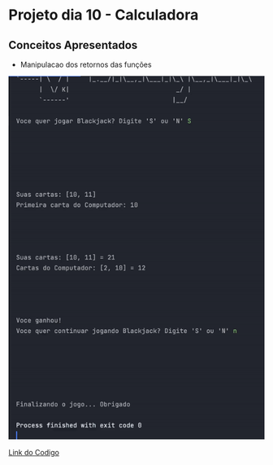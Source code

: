 # Projeto dia 10 - Calculadora

## Conceitos Apresentados
- Manipulacao dos retornos das funções

![Exec](./Exec.gif)

[Link do Codigo](./project_blackjack.py)